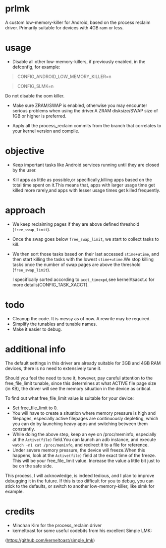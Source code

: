 # prlmk

A custom low-memory-killer for Android, based on the process reclaim driver.
Primarily suitable for devices with 4GB ram or less.

# usage

 - Disable all other low-memory-killers, if previously enabled, in the defconfig, for example:
> CONFIG_ANDROID_LOW_MEMORY_KILLER=n

> CONFIG_SLMK=n

 Do not disable the oom killer.

- Make sure ZRAM/SWAP is enabled, otherwise you may encounter serious problems when using the driver.A ZRAM disksize/SWAP size of 1GB or higher is preferred.

- Apply all the process_reclaim commits from the branch that correlates to your kernel version and compile.

# objective

- Keep important tasks like Android services running
  until they are closed by the user.

- Kill apps as little as possible,or specifically,killing apps based
  on the total time spent on it.This means that, apps with larger usage
  time get killed more rarely,and apps with lesser usage times get
  killed frequently.

# approach

- We keep reclaiming pages if they are above defined threshold
  (`free_swap_limit`).

- Once the swap goes below `free_swap_limit`, we start to collect tasks to kill.

- We then sort those tasks based on their last accessed `stime+utime`,
  and then start killing the tasks with the lowest `stime+utime`.We stop
  killing tasks once the number of swap pages are above the threshold
  (`free_swap_limit`).

  I specifically sorted according to `acct_timexpd`,see kernel/tsacct.c for
  more details(CONFIG_TASK_XACCT).

# todo

- Cleanup the code. It is messy as of now. A rewrite may be required.
- Simplify the tunables and tunable names.
- Make it easier to debug.

# additional info

The default settings in this driver are already suitable for 3GB and 4GB RAM devices, there is no need to extensively tune it.

Should you feel the need to tune it, however, pay careful attention to the free_file_limit
tunable, since this determines at what ACTIVE file page size (in KB), the driver will see the memory situation in the device as critical.

To find out what free_file_limit value is suitable for your device:

- Set free_file_limit to 0.
- You will have to create a situation where memory pressure is high and filepages, especially active filepages are continuously depleting, which you can do by launching heavy apps and switching between them constantly.
- While doing the above step, keep an eye on /proc/meminfo, especially at the `Active(file)` field.You can launch an adb instance, and execute `watch -n1 cat /proc/meminfo`, and redirect it to a file for reference.
- Under severe memory pressure, the device will freeze.When this happens, look at the `Active(file)` field at the exact time of the freeze. This will be your free_file_limit value. Increase the value a little bit just to be on the safe side.

This process, I will acknowledge, is indeed tedious, and I plan to improve debugging it in the future. If this is too difficult for you to debug, you can stick to the defaults, or switch to another low-memory-killer, like slmk for example.

# credits

- Minchan Kim for the process_reclaim driver
- kerneltoast for some useful codebits from his excellent Simple LMK:

(https://github.com/kerneltoast/simple_lmk)
